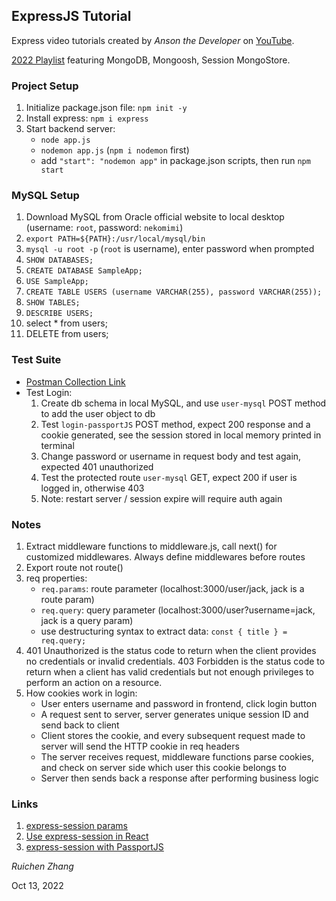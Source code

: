 ## ExpressJS Tutorial

Express video tutorials created by *Anson the Developer* on [YouTube](https://www.youtube.com/playlist?list=PL_cUvD4qzbkxZZyyuXa1xkWFhRB_NoQwl).

[2022 Playlist](https://www.youtube.com/playlist?list=PL_cUvD4qzbkwp6pxx27pqgohrsP8v1Wj2) featuring MongoDB, Mongoosh, Session MongoStore.

### Project Setup

1. Initialize package.json file: `npm init -y`
2. Install express: `npm i express`
3. Start backend server: 
    * `node app.js`
    * `nodemon app.js` (`npm i nodemon` first) 
    * add `"start": "nodemon app"` in package.json scripts, then run `npm start`

### MySQL Setup

1. Download MySQL from Oracle official website to local desktop (username: `root`, password: `nekomimi`)
2. `export PATH=${PATH}:/usr/local/mysql/bin`
3. `mysql -u root -p` (`root` is username), enter password when prompted
4. `SHOW DATABASES;`
5. `CREATE DATABASE SampleApp;`
6. `USE SampleApp;`
7. `CREATE TABLE USERS (username VARCHAR(255), password VARCHAR(255));`
8. `SHOW TABLES;`
9. `DESCRIBE USERS;`
10. select * from users;
11. DELETE from users;

### Test Suite

* [Postman Collection Link](https://www.getpostman.com/collections/bbf291a26bd7a5b6660d)
* Test Login:
    1. Create db schema in local MySQL, and use `user-mysql` POST method to add the user object to db
    2. Test `login-passportJS` POST method, expect 200 response and a cookie generated, see the session stored in local memory printed in terminal
    3. Change password or username in request body and test again, expected 401 unauthorized
    4. Test the protected route `user-mysql` GET, expect 200 if user is logged in, otherwise 403
    5. Note: restart server / session expire will require auth again

### Notes
1. Extract middleware functions to middleware.js, call next() for customized middlewares. Always define middlewares before routes
2. Export route not route()
3. req properties:
    * `req.params`: route parameter (localhost:3000/user/jack, jack is a route param)
    * `req.query`: query parameter (localhost:3000/user?username=jack, jack is a query param)
    * use destructuring syntax to extract data: `const { title } = req.query;`
4. 401 Unauthorized is the status code to return when the client provides no credentials or invalid credentials. 403 Forbidden is the status code to return when a client has valid credentials but not enough privileges to perform an action on a resource.
5. How cookies work in login:
    * User enters username and password in frontend, click login button
    * A request sent to server, server generates unique session ID and send back to client
    * Client stores the cookie, and every subsequent request made to server will send the HTTP cookie in req headers
    * The server receives request, middleware functions parse cookies, and check on server side which user this cookie belongs to
    * Server then sends back a response after performing business logic

### Links
1. [express-session params](https://stackoverflow.com/questions/40381401/when-to-use-saveuninitialized-and-resave-in-express-session)
2. [Use express-session in React](https://stackoverflow.com/questions/62375329/display-express-session-data-in-react)
3. [express-session with PassportJS](https://www.passportjs.org/concepts/authentication/sessions/)

*Ruichen Zhang*

Oct 13, 2022
